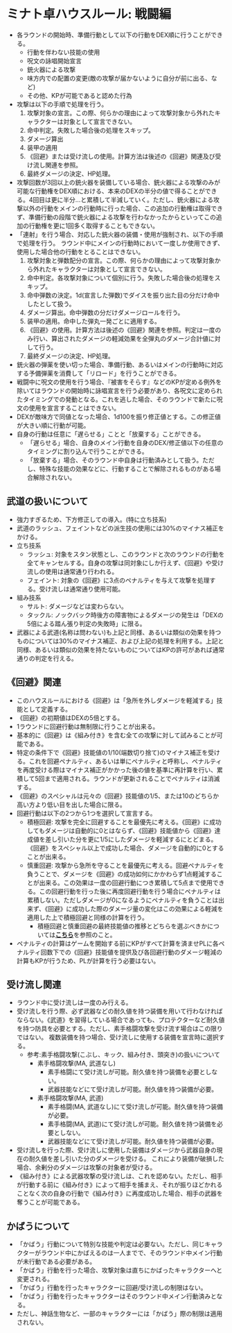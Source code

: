 # ミナト卓ハウスルール: 戦闘編

- 各ラウンドの開始時、準備行動として以下の行動をDEX順に行うことができる。
  - 行動を伴わない技能の使用
  - 呪文の詠唱開始宣言
  - 銃火器による攻撃
  - 味方内での配置の変更(敵の攻撃が届かないように自分が前に出る、など)
  - その他、KPが可能であると認めた行為
- 攻撃は以下の手順で処理を行う。
  1. 攻撃対象の宣言。この際、何らかの理由によって攻撃対象から外れたキャラクターは対象として宣言できない。
  1. 命中判定。失敗した場合後の処理をスキップ。
  1. ダメージ算出
  1. 装甲の適用
  1. 《回避》または受け流しの使用。計算方法は後述の《回避》関連及び受け流し関連を参照。
  1. 最終ダメージの決定、HP処理。
- 攻撃回数が3回以上の銃火器を装備している場合、銃火器による攻撃のみが可能な行動権をDEX順における、本来のDEXの半分の値で得ることができる。4回目は更に半分...と累積して半減していく。ただし、銃火器による攻撃以外の行動をメインの行動時に行った場合、この追加の行動権は取得できず、準備行動の段階で銃火器による攻撃を行わなかったからといってこの追加の行動権を更に1回多く取得することもできない。
- 「連射」を行う場合、対応した銃火器の装備・使用が強制され、以下の手順で処理を行う。
  ラウンド中にメインの行動時において一度しか使用できず、使用した場合他の行動をとることはできない。
  1. 攻撃対象と弾数配分の宣言。この際、何らかの理由によって攻撃対象から外れたキャラクターは対象として宣言できない。
  1. 命中判定。各攻撃対象について個別に行う。失敗した場合後の処理をスキップ。
  1. 命中弾数の決定。1d(宣言した弾数)でダイスを振り出た目の分だけ命中したとして扱う。
  1. ダメージ算出。命中弾数の分だけダメージロールを行う。
  1. 装甲の適用。命中した弾丸一発ごとに適用する。
  1. 《回避》の使用。計算方法は後述の《回避》関連を参照。判定は一度のみ行い、算出されたダメージの軽減効果を全弾丸のダメージ合計値に対して行う。
  1. 最終ダメージの決定、HP処理。
- 銃火器の弾薬を使い切った場合、準備行動、あるいはメインの行動時に対応する予備弾薬を消費して「リロード」を行うことができる。
- 戦闘中に呪文の使用を行う場合、『被害をそらす』などのKPが定める例外を除いてはラウンドの開始時に詠唱宣言を行う必要があり、各呪文に定められたタイミングでの発動となる。これを逃した場合、そのラウンドで新たに呪文の使用を宣言することはできない。
- DEXが敵味方で同値となった場合、1d100を振り修正値とする。この修正値が大きい順に行動が可能。
- 自身の行動は任意に「遅らせる」ことと「放棄する」ことができる。
  - 「遅らせる」場合、自身のメイン行動を自身のDEX/修正値以下の任意のタイミングに割り込んで行うことができる。
  - 「放棄する」場合、そのラウンド中自身は行動済みとして扱う。ただし、特殊な技能の効果などに、行動することで解除されるものがある場合解除されない。

## 武道の扱いについて

- 強力すぎるため、下方修正しての導入。(特に立ち技系)
- 武道のラッシュ、フェイントなどの派生技の使用には30%のマイナス補正をかける。
- 立ち技系
  - ラッシュ: 対象をスタン状態とし、このラウンドと次のラウンドの行動を全てキャンセルする。自身の攻撃は同対象にしか行えず、《回避》や受け流しの使用は通常通り行われる。
  - フェイント: 対象の《回避》に3点のペナルティを与えて攻撃を処理する。受け流しは通常通り使用可能。
- 組み技系
  - サルト: ダメージなどは変わらない。
  - タックル: ノックバック時後方の障害物によるダメージの発生は「DEXの5倍による踏ん張り判定の失敗時」に限る。
- 武器による武道(名称は問わない)も上記と同様、あるいは類似の効果を持つものについては30%のマイナス補正、および上記の処理を利用する。上記と同様、あるいは類似の効果を持たないものについてはKPの許可があれば通常通りの判定を行える。

## 《回避》関連

- このハウスルールにおける《回避》は「急所を外しダメージを軽減する」技能として定義する。
- 《回避》の初期値はDEXの5倍とする。
- 1ラウンドに回避行動は無制限に行うことが出来る。
- 基本的に《回避》は《組み付き》を含む全ての攻撃に対して試みることが可能である。
- 特定の条件下で《回避》技能値の1/10(端数切り捨て)のマイナス補正を受ける。これを回避ペナルティ、あるいは単にペナルティと呼称し、ペナルティを再度受ける際はマイナス補正がかかった後の値を基準に再計算を行い、累積して5回まで適用される。ラウンドが更新されることでペナルティは消滅する。
- 《回避》のスペシャルは元々の《回避》技能値の1/5、または10のどちらか高い方より低い目を出した場合に限る。
- 回避行動は以下の2つから1つを選択して宣言する。
  - 積極回避: 攻撃を完全に回避することを最優先に考える。《回避》に成功してもダメージは自動的に0とはならず、《回避》技能値から《回避》達成値を差し引いた分を更に1/5にしたダメージを軽減するにとどまる。
  《回避》をスペシャル以上で成功した場合、ダメージを自動的に0とすることが出来る。
  - 慎重回避: 攻撃から急所を守ることを最優先に考える。回避ペナルティを負うことで、ダメージを《回避》の成功如何にかかわらず1点軽減することが出来る。この効果は一度の回避行動につき累積して5点まで使用できる。この回避行動を行った後に再度回避行動を行う場合にペナルティは累積しない。ただしダメージが0になるようにペナルティを負うことは出来ず、《回避》に成功した際のダメージ量の変化はこの効果による軽減を適用した上で積極回避と同様の計算を行う。
    - 積極回避と慎重回避の最終技能値の推移とどちらを選ぶべきかについては[**こちら**](https://docs.google.com/spreadsheets/d/1hmr1zozH_BHpOsFKfCz_XdjoBUHsipqXd-aeXYaBUDE/edit?usp=sharing)を参照のこと。
- ペナルティの計算はゲームを開始する前にKPがすべて計算を済ませPLに各ペナルティ回数下での《回避》技能値を提供及び各回避行動のダメージ軽減の計算もKPが行うため、PLが計算を行う必要はない。

## 受け流し関連

- ラウンド中に受け流しは一度のみ行える。
- 受け流しを行う際、必ず武器などの耐久値を持つ装備を用いて行わなければならない。《武道》を習得している場合であっても、プロテクターなど耐久値を持つ防具を必要とする。ただし、素手格闘攻撃を受け流す場合はこの限りではない。
  複数装備を持つ場合、受け流しに使用する装備を宣言時に選択する。
  - 参考:素手格闘攻撃(こぶし、キック、組み付き、頭突き)の扱いについて
    - 素手格闘攻撃(MA, 武道なし)
      - 素手格闘にて受け流しが可能。耐久値を持つ装備を必要としない。
      - 武器技能などにて受け流しが可能。耐久値を持つ装備が必要。
    - 素手格闘攻撃(MA, 武道)
      - 素手格闘(MA, 武道なし)にて受け流しが可能。耐久値を持つ装備が必要。
      - 素手格闘(MA, 武道)にて受け流しが可能。耐久値を持つ装備を必要としない。
      - 武器技能などにて受け流しが可能。耐久値を持つ装備が必要。
- 受け流しを行った際、受け流しに使用した装備はダメージから武器自身の現在の耐久値を差し引いた分のダメージを受ける。
  これにより装備が破損した場合、余剰分のダメージは攻撃の対象者が受ける。
- 《組み付き》による武器攻撃の受け流しは、これを認めない。ただし、相手が行動する前に《組み付き》によって相手を捕まえ、それが振りほどかれることなく次の自身の行動で《組み付き》に再度成功した場合、相手の武器を奪うことが可能である。

## かばうについて

- 「かばう」行動について特別な技能や判定は必要ない。ただし、同じキャラクターがラウンド中にかばえるのは一人までで、そのラウンド中メイン行動が未行動である必要がある。
- 「かばう」行動を行った場合、攻撃対象は直ちにかばったキャラクターへと変更される。
- 「かばう」行動を行ったキャラクターに回避/受け流しの制限はない。
- 「かばう」行動を行ったキャラクターはそのラウンド中メイン行動済みとなる。
- ただし、神話生物など、一部のキャラクターには「かばう」際の制限は適用されない。
